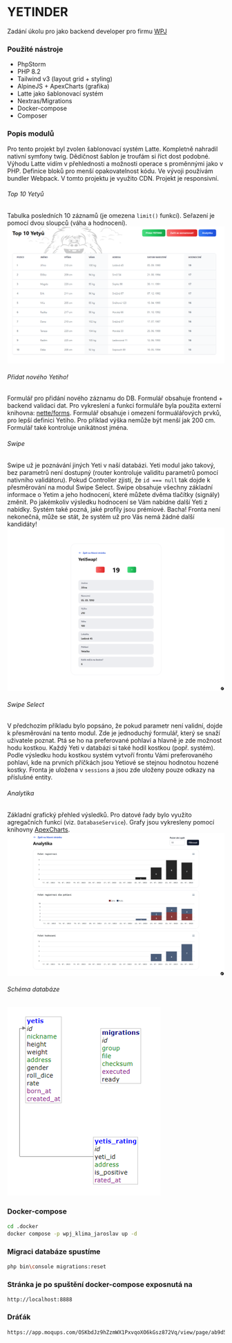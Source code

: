 # YETINDER

Zadání úkolu pro jako backend developer pro firmu [WPJ]

### Použité nástroje
- PhpStorm
- PHP 8.2
- Tailwind v3 (layout grid + styling)
- AlpineJS + ApexCharts (grafika)
- Latte jako šablonovací systém
- Nextras/Migrations
- Docker-compose
- Composer

### Popis modulů

Pro tento projekt byl zvolen šablonovací systém Latte. Kompletně nahradil nativní symfony twig. Dědičnost šablon je troufám si říct dost podobné. Výhodu Latte vidím v přehlednosti a možnosti operace s proměnnými jako v PHP. Definice bloků pro menší opakovatelnost kódu. Ve vývoji používám bundler Webpack. V tomto projektu je využito CDN. Projekt je responsivní.

###### Top 10 Yetyů
Tabulka posledních 10 záznamů (je omezena `limit()` funkcí). Seřazení je pomocí dvou sloupců (váha a hodnocení).
![Top 10 Yetyů](/.docs/top_10.png)

###### Přidat nového Yetiho!
Formulář pro přidání nového záznamu do DB. Formulář obsahuje frontend + backend validaci dat. Pro vykreslení a funkci formuláře byla použita externí knihovna: [nette/forms]. Formulář obsahuje i omezení formuálářových prvků, pro lepší definici Yetiho. Pro příklad výška nemůže být menší jak 200 cm. Formulář také kontroluje unikátnost jména.
###### Swipe
Swipe už je poznávání jiných Yeti v naší databázi. Yeti modul jako takový, bez parametrů není dostupný (router kontroluje validitu parametrů pomocí nativního validátoru). Pokud Controller zjistí, že `id === null` tak dojde k přesměrování na modul Swipe Select. Swipe obsahuje všechny základní informace o Yetim a jeho hodnocení, které můžete dvěma tlačítky (signály) změnit. Po jakémkoliv výsledku hodnocení se Vám nabídne další Yeti z nabídky. Systém také pozná, jaké profily jsou prémiové. Bacha! Fronta není nekonečná, může se stát, že systém už pro Vás nemá žádné další kandidáty!
![Swipe](/.docs/swipe.png)

###### Swipe Select
V předchozím příkladu bylo popsáno, že pokud parametr není validní, dojde k přesměrování na tento modul. Zde je jednoduchý formulář, který se snaží uživatele poznat. Ptá se ho na preferované pohlaví a hlavně je zde možnost hodu kostkou. Každý Yeti v databázi si také hodil kostkou (popř. systém). Podle výsledku hodu kostkou systém vytvoří frontu Vámi preferovaného pohlaví, kde na prvních příčkách jsou Yetiové se stejnou hodnotou hozené kostky. Fronta je uložena v `sessions` a jsou zde uloženy pouze odkazy na příslušné entity.
###### Analytika
Základní grafický přehled výsledků. Pro datové řady bylo využito agregačních funkcí (viz. `DatabaseService`). Grafy jsou vykresleny pomocí knihovny [ApexCharts].
![Analytika](/.docs/analysis.png)

###### Schéma databáze
![DB](/.docs/db.png)

### Docker-compose
```bash
cd .docker
docker compose -p wpj_klima_jaroslav up -d
```

### Migraci databáze spustíme
```bash
php bin\console migrations:reset
```

### Stránka je po spuštění docker-compose exposnutá na
```http request
http://localhost:8888
```

### Dráťák
```link
https://app.moqups.com/OSKbdJz9hZzmWX1PxvqoXO6kGsz872Vq/view/page/ab9d56032
```


[WPJ]: <https://wpj.cz>
[nette/forms]: <https://github.com/nette/forms>
[ApexCharts]: <https://apexcharts.com/>
